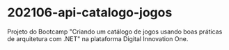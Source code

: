 # 202106-api-catalogo-jogos

Projeto do Bootcamp "Criando um catálogo de jogos usando boas práticas de arquitetura com .NET" na plataforma Digital Innovation One.
